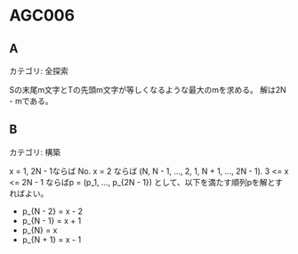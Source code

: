 # AGC006

## A
カテゴリ: 全探索

Sの末尾m文字とTの先頭m文字が等しくなるような最大のmを求める。
解は2N - mである。

## B
カテゴリ: 構築

x = 1, 2N - 1ならば No.
x = 2 ならば (N, N - 1, ..., 2, 1, N + 1, ..., 2N - 1).
3 <= x <= 2N - 1 ならばp = (p_1, ..., p_{2N - 1}) として、以下を満たす順列pを解とすればよい。

* p_{N - 2} = x - 2
* p_{N - 1} = x + 1
* p_{N} = x
* p_{N + 1} = x - 1

